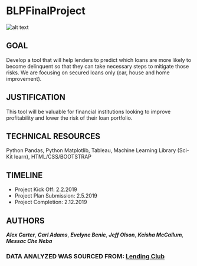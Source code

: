 # BLPFinalProject

![alt text](https://raw.githubusercontent.com/benieevelyne/BLPFinalProject/images/background.jpeg)

## GOAL

Develop a tool that will help lenders to predict which loans are more likely to become delinquent so that they can take necessary steps to mitigate those risks. We are focusing on secured loans only (car, house and home improvement).


## JUSTIFICATION

This tool will be valuable for financial institutions looking to improve profitability and lower the risk of their loan portfolio.

## TECHNICAL RESOURCES

Python Pandas, Python Matplotlib, Tableau, Machine Learning Library (Sci-Kit learn), HTML/CSS/BOOTSTRAP

## TIMELINE

* Project Kick Off: 2.2.2019
* Project Plan Submission: 2.5.2019
* Project Completion: 2.12.2019

## AUTHORS

***Alex Carter***,
***Carl Adams***,
***Evelyne Benie***,
***Jeff Olson***,
***Keisha McCallum***,
***Messac Che Neba***


### DATA ANALYZED WAS SOURCED FROM: [Lending Club](https://www.lendingclub.com/info/download-data.action)

